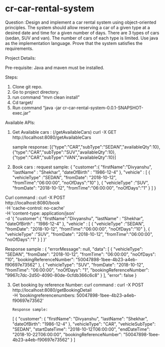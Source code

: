 # cr-car-rental-system

Question :Design and implement a car rental system using object-oriented principles. 
The system should allow reserving a car of a given type at a desired date and time for a given number of days. There are 3 types of cars (sedan, SUV and van).
The number of cars of each type is limited.
Use java as the implementation language. Prove that the system satisfies the requirements.


Project Details: 


Pre-requisite:
Java and maven must be installed.

Steps:
1. Clone git repo.
2. Go to project directory.
3.  run command “mvn clean install”
4. Cd target/
5. Run command “java -jar cr-car-rental-system-0.0.1-SNAPSHOT-exec.jar”

Available APIs:

1. Get Available cars : (/getAvailableCars)
	curl -X GET http://localhost:8080/getAvailableCars 

	sample response: [{"type":"CAR","subType":"SEDAN","availableQty":10},{"type":"CAR","subType":"SUV","availableQty":10},{"type":"CAR","subType":"VAN","availableQty":10}]

2. Book cars :
	request sample: 
        {
		"customer":{
		"firstName":"Divyanshu",
		"lastName" : "Shekhar",
		"dateOfBirth" : "1986-12-4"
	},
	"vehicle" : [
			{
				"vehicleType" :"SEDAN",
				"fromDate": "2018-10-12",
				"fromTime":"06:00:00",
				"noOfDays":"10"
			},
			{
				"vehicleType" :"SUV",
				"fromDate": "2018-10-12",
				"fromTime":"06:00:00",
				"noOfDays":"1"
			}
		]
         }

Curl command : 
  curl -X POST \
  http://localhost:8080/book \
  -H 'cache-control: no-cache' \
  -H 'content-type: application/json' \
  -d '{
	"customer":{
		"firstName":"Divyanshu",
		"lastName" : "Shekhar",
		"dateOfBirth" : "1986-12-4"
	},
	"vehicle" : [
			{
				"vehicleType" :"SEDAN",
				"fromDate": "2018-10-12",
				"fromTime":"06:00:00",
				"noOfDays":"10"
			},
			{
				"vehicleType" :"SUV",
				"fromDate": "2018-10-12",
				"fromTime":"06:00:00",
				"noOfDays":"1"
			}
		]
}'


Response sample :
   {
    "errorMessage": null,
    "data": [
        {
            "vehicleType": "SEDAN",
            "fromDate": "2018-10-12",
            "fromTime": "06:00:00",
            "noOfDays": "10",
            "bookingReferenceNumber": "50047898-1bee-4b23-a4eb-f90697e73562"
        },
        {
            "vehicleType": "SUV",
            "fromDate": "2018-10-12",
            "fromTime": "06:00:00",
            "noOfDays": "1",
            "bookingReferenceNumber": "9967c7dc-2d50-4090-80de-0cfdb366c6c8"
        }
    ],
    "error": false
}

3. Get booking by reference Number:
	curl command :
		curl -X POST \
  			http://localhost:8080/getBookingDetail \
  			-H 'bookingreferencenumbers: 50047898-1bee-4b23-a4eb-f90697e73562' 

       Response sample:
      [
    {
        "customer": {
            "firstName": "Divyanshu",
            "lastName": "Shekhar",
            "dateOfBirth": "1986-12-4"
        },
        "vehicleType": "CAR",
        "vehicleSubType": "SEDAN",
        "startDateTime": "2018-10-12T06:00:00",
        "endDateTime": "2018-10-22T06:00:00",
        "bookingReferenceNumber": "50047898-1bee-4b23-a4eb-f90697e73562"
    }
]
     

